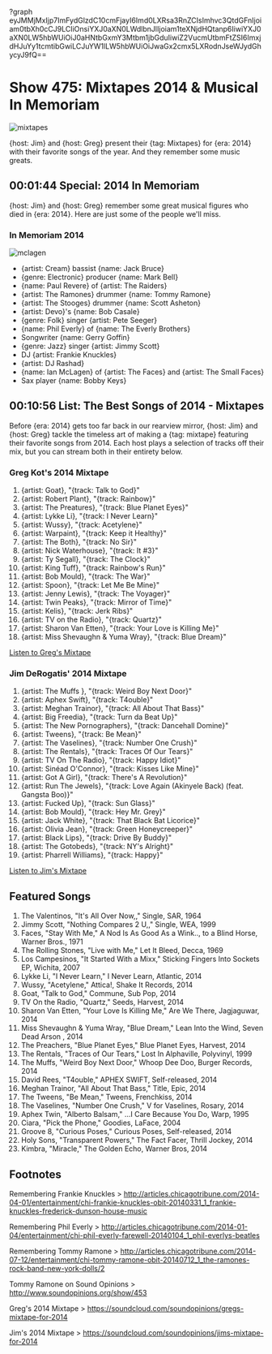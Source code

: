 ?graph eyJMMjMxIjp7ImFydGlzdC10cmFjayI6Imd0LXRsa3RnZCIsImhvc3QtdGFnIjoiam0tbXh0cCJ9LCIiOnsiYXJ0aXN0LWdlbnJlIjoiam1teXNjdHQtanp6IiwiYXJ0aXN0LW5hbWUiOiJ0aHNtbGxmY3Mtbm1jbGduIiwiZ2VucmUtbmFtZSI6ImxjdHJuYy1tcmtibGwiLCJuYW1lLW5hbWUiOiJwaGx2cmx5LXRodnJseWJydGhycyJ9fQ==

# Show 475: Mixtapes 2014 & Musical In Memoriam

![mixtapes](http://static.soundopinions.org/images/2015/mixtapes_web.jpg)

{host: Jim} and {host: Greg} present their {tag: Mixtapes} for {era: 2014} with their favorite songs of the year. And they remember some music greats.


## 00:01:44 Special: 2014 In Memoriam
{host: Jim} and {host: Greg} remember some great musical figures who died in {era: 2014}. Here are just some of the people we'll miss.

### In Memoriam 2014
![mclagen](http://static.soundopinions.org/images/2015/mclagen.jpg)

- {artist: Cream} bassist {name: Jack Bruce}
- {genre: Electronic} producer {name: Mark Bell}
- {name: Paul Revere} of {artist: The Raiders}
- {artist: The Ramones} drummer {name: Tommy Ramone}
- {artist: The Stooges} drummer {name: Scott Asheton}
- {artist: Devo}'s {name: Bob Casale}
- {genre: Folk} singer {artist: Pete Seeger}
- {name: Phil Everly} of {name: The Everly Brothers}
- Songwriter {name: Gerry Goffin}
- {genre: Jazz} singer {artist: Jimmy Scott}
- DJ {artist: Frankie Knuckles} 
- {artist: DJ Rashad}
- {name: Ian McLagen} of {artist: The Faces} and {artist: The Small Faces}
- Sax player {name: Bobby Keys}


## 00:10:56 List: The Best Songs of 2014 - Mixtapes

Before {era: 2014} gets too far back in our rearview mirror, {host: Jim} and {host: Greg} tackle the timeless art of making a {tag: mixtape} featuring their favorite songs from 2014. Each host plays a selection of tracks off their mix, but you can stream both in their entirety below.

### Greg Kot's 2014 Mixtape

1. {artist: Goat}, "{track: Talk to God}"
2. {artist: Robert Plant}, "{track: Rainbow}"
3. {artist: The Preatures}, "{track: Blue Planet Eyes}"
4. {artist: Lykke Li}, "{track: I Never Learn}"
5. {artist: Wussy}, "{track: Acetylene}"
6. {artist: Warpaint}, "{track: Keep it Healthy}"
7. {artist: The Both}, "{track: No Sir}"
8. {artist: Nick Waterhouse}, "{track: It #3}"
9. {artist: Ty Segall}, "{track: The Clock}"
10. {artist: King Tuff}, "{track: Rainbow's Run}"
11. {artist: Bob Mould}, "{track: The War}"
12. {artist: Spoon}, "{track: Let Me Be Mine}"
13. {artist: Jenny Lewis}, "{track: The Voyager}"
14. {artist: Twin Peaks}, "{track: Mirror of Time}"
15. {artist: Kelis}, "{track: Jerk Ribs}"
16. {artist: TV on the Radio}, "{track: Quartz}"
17. {artist: Sharon Van Etten}, "{track: Your Love is Killing Me}"
18. {artist: Miss Shevaughn & Yuma Wray}, "{track: Blue Dream}"

[Listen to Greg's Mixtape](https://soundcloud.com/soundopinions/gregs-mixtape-for-2014)

### Jim DeRogatis' 2014 Mixtape

1. {artist: The Muffs }, "{track: Weird Boy Next Door}"
2. {artist: Aphex Swift}, "{track: T4ouble}"
3. {artist: Meghan Trainor}, "{track: All About That Bass}"
4. {artist: Big Freedia}, "{track: Turn da Beat Up}"
5. {artist: The New Pornographers}, "{track: Dancehall Domine}"
6. {artist: Tweens}, "{track: Be Mean}"
7. {artist: The Vaselines}, "{track: Number One Crush}"
8. {artist: The Rentals}, "{track: Traces Of Our Tears}"
9. {artist: TV On The Radio}, "{track: Happy Idiot}"
10. {artist: Sinéad O'Connor}, "{track: Kisses Like Mine}"
11. {artist: Got A Girl}, "{track: There's A Revolution}"
12. {artist: Run The Jewels}, "{track: Love Again (Akinyele Back) (feat. Gangsta Boo)}"
13. {artist: Fucked Up}, "{track: Sun Glass}"
14. {artist: Bob Mould}, "{track: Hey Mr. Grey}"
15. {artist: Jack White}, "{track: That Black Bat Licorice}"
16. {artist: Olivia Jean}, "{track: Green Honeycreeper}"
17. {artist: Black Lips}, "{track: Drive By Buddy}"
18. {artist: The Gotobeds}, "{track: NY's Alright}"
19. {artist: Pharrell Williams}, "{track: Happy}"

[Listen to Jim's Mixtape](https://soundcloud.com/soundopinions/jims-mixtape-for-2014)

## Featured Songs
1. The Valentinos, "It's All Over Now,," Single, SAR, 1964
1. Jimmy Scott, "Nothing Compares 2 U,," Single, WEA, 1999 
1. Faces, "Stay With Me," A Nod Is As Good As a Wink.., to a Blind Horse, Warner Bros., 1971
1. The Rolling Stones, "Live with Me," Let It Bleed, Decca, 1969
1. Los Campesinos, "It Started With a Mixx," Sticking Fingers Into Sockets EP, Wichita, 2007 
1. Lykke Li, "I Never Learn," I Never Learn, Atlantic, 2014 
1. Wussy, "Acetylene," Attica!, Shake It Records, 2014
1. Goat, "Talk to God," Commune, Sub Pop, 2014 
1. TV On the Radio, "Quartz," Seeds, Harvest, 2014
1. Sharon Van Etten, "Your Love Is Killing Me," Are We There, Jagjaguwar, 2014
1. Miss Shevaughn & Yuma Wray, "Blue Dream," Lean Into the Wind, Seven Dead Arson , 2014
1. The Preachers, "Blue Planet Eyes," Blue Planet Eyes, Harvest, 2014
1. The Rentals, "Traces of Our Tears," Lost In Alphaville, Polyvinyl, 1999
1. The Muffs, "Weird Boy Next Door," Whoop Dee Doo, Burger Records, 2014
1. David Rees, "T4ouble," APHEX SWIFT, Self-released, 2014
1. Meghan Trainor, "All About That Bass," Title, Epic, 2014
1. The Tweens, "Be Mean," Tweens, Frenchkiss, 2014
1. The Vaselines, "Number One Crush," V for Vaselines, Rosary, 2014 
1. Aphex Twin, "Alberto Balsam," ...I Care Because You Do, Warp, 1995
1. Ciara, "Pick the Phone," Goodies, LaFace, 2004 
1. Groove 8, "Curious Poses," Curious Poses, Self-released, 2014
1. Holy Sons, "Transparent Powers," The Fact Facer, Thrill Jockey, 2014 
1. Kimbra, "Miracle," The Golden Echo, Warner Bros, 2014


## Footnotes
Remembering Frankie Knuckles > http://articles.chicagotribune.com/2014-04-01/entertainment/chi-frankie-knuckles-obit-20140331_1_frankie-knuckles-frederick-dunson-house-music

Remembering Phil Everly > http://articles.chicagotribune.com/2014-01-04/entertainment/chi-phil-everly-farewell-20140104_1_phil-everlys-beatles

Remembering Tommy Ramone > http://articles.chicagotribune.com/2014-07-12/entertainment/chi-tommy-ramone-obit-20140712_1_the-ramones-rock-band-new-york-dolls/2

Tommy Ramone on Sound Opinions > http://www.soundopinions.org/show/453

Greg's 2014 Mixtape > https://soundcloud.com/soundopinions/gregs-mixtape-for-2014

Jim's 2014 Mixtape > https://soundcloud.com/soundopinions/jims-mixtape-for-2014